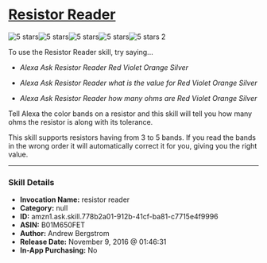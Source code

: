 # [Resistor Reader](http://alexa.amazon.com/#skills/amzn1.ask.skill.778b2a01-912b-41cf-ba81-c7715e4f9996)
![5 stars](../../images/ic_star_black_18dp_1x.png)![5 stars](../../images/ic_star_black_18dp_1x.png)![5 stars](../../images/ic_star_black_18dp_1x.png)![5 stars](../../images/ic_star_black_18dp_1x.png)![5 stars](../../images/ic_star_black_18dp_1x.png) 2

To use the Resistor Reader skill, try saying...

* *Alexa Ask Resistor Reader Red Violet Orange Silver*

* *Alexa Ask Resistor Reader what is the value for Red Violet Orange Silver*

* *Alexa Ask Resistor Reader how many ohms are Red Violet Orange Silver*

Tell Alexa the color bands on a resistor and this skill will tell you how many ohms the resistor is along with its tolerance.

This skill supports resistors having from 3 to 5 bands.  If you read the bands in the wrong order it will automatically correct it for you, giving you the right value.

***

### Skill Details

* **Invocation Name:** resistor reader
* **Category:** null
* **ID:** amzn1.ask.skill.778b2a01-912b-41cf-ba81-c7715e4f9996
* **ASIN:** B01M650FET
* **Author:** Andrew Bergstrom
* **Release Date:** November 9, 2016 @ 01:46:31
* **In-App Purchasing:** No
